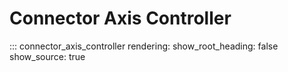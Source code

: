 # Connector Axis Controller

::: connector_axis_controller
    rendering:
        show_root_heading: false
        show_source: true
